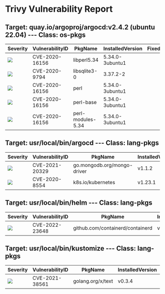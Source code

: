 # Trivy Vulnerability Report




## Target: quay.io/argoproj/argocd:v2.4.2 (ubuntu 22.04) --- Class: os-pkgs
|Severity|VulnerabilityID|PkgName|InstalledVersion|FixedVersion|
|--------|---------------|-------|----------------|------------|
|![](https://img.shields.io/badge/-MEDIUM-yellow)|CVE-2020-16156|libperl5.34|5.34.0-3ubuntu1||
|![](https://img.shields.io/badge/-MEDIUM-yellow)|CVE-2020-9794|libsqlite3-0|3.37.2-2||
|![](https://img.shields.io/badge/-MEDIUM-yellow)|CVE-2020-16156|perl|5.34.0-3ubuntu1||
|![](https://img.shields.io/badge/-MEDIUM-yellow)|CVE-2020-16156|perl-base|5.34.0-3ubuntu1||
|![](https://img.shields.io/badge/-MEDIUM-yellow)|CVE-2020-16156|perl-modules-5.34|5.34.0-3ubuntu1||

## Target: usr/local/bin/argocd --- Class: lang-pkgs
|Severity|VulnerabilityID|PkgName|InstalledVersion|FixedVersion|
|--------|---------------|-------|----------------|------------|
|![](https://img.shields.io/badge/-MEDIUM-yellow)|CVE-2021-20329|go.mongodb.org/mongo-driver|v1.1.2|1.5.1|
|![](https://img.shields.io/badge/-MEDIUM-yellow)|CVE-2020-8554|k8s.io/kubernetes|v1.23.1||

## Target: usr/local/bin/helm --- Class: lang-pkgs
|Severity|VulnerabilityID|PkgName|InstalledVersion|FixedVersion|
|--------|---------------|-------|----------------|------------|
|![](https://img.shields.io/badge/-HIGH-orange)|CVE-2022-23648|github.com/containerd/containerd|v1.5.9|1.4.13, 1.5.10, 1.6.1|

## Target: usr/local/bin/kustomize --- Class: lang-pkgs
|Severity|VulnerabilityID|PkgName|InstalledVersion|FixedVersion|
|--------|---------------|-------|----------------|------------|
|![](https://img.shields.io/badge/-HIGH-orange)|CVE-2021-38561|golang.org/x/text|v0.3.4|0.3.7|
